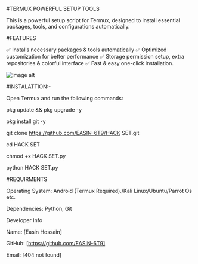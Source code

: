 #TERMUX POWERFUL SETUP TOOLS

This is a powerful setup script for Termux, designed to install essential packages, tools, and configurations automatically.

#FEATURES

✅ Installs necessary packages & tools automatically
✅ Optimized customization for better performance
✅ Storage permission setup, extra repositories & colorful interface
✅ Fast & easy one-click installation.

![image alt]( https://github.com/EASIN-6T9/HACK-SET-/blob/main/20250212_194629.jpg )




#INSTALATTION:-

Open Termux and run the following commands:

pkg update && pkg upgrade -y

pkg install git -y

git clone https://github.com/EASIN-6T9/HACK SET.git

cd HACK SET 

chmod +x HACK SET.py

python HACK SET.py

#REQUIRMENTS

Operating System: Android (Termux Required)./Kali Linux/Ubuntu/Parrot Os etc.

Dependencies: Python, Git



Developer Info

Name: [Easin Hossain]

GitHub: [https://github.com/EASIN-6T9]

Email: [404 not found]

